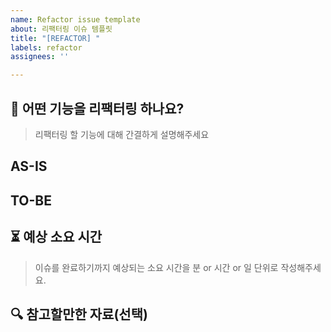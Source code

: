 ```yaml
---
name: Refactor issue template
about: 리팩터링 이슈 템플릿
title: "[REFACTOR] "
labels: refactor
assignees: ''

---
```


## 📌 어떤 기능을 리팩터링 하나요?
> 리팩터링 할 기능에 대해 간결하게 설명해주세요

## AS-IS

## TO-BE

## ⏳ 예상 소요 시간
> 이슈를 완료하기까지 예상되는 소요 시간을 분 or 시간 or 일 단위로 작성해주세요.


## 🔍 참고할만한 자료(선택)
